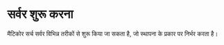 # सर्वर शुरू करना

मैटिकोर सर्च सर्वर विभिन्न तरीकों से शुरू किया जा सकता है, जो स्थापना के प्रकार पर निर्भर करता है।

<!-- proofread -->
